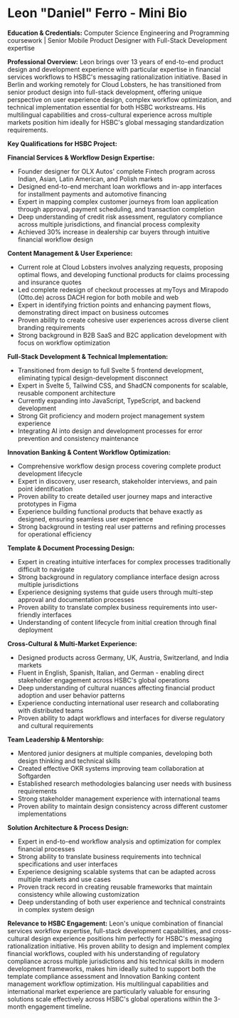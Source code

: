 # Leon "Daniel" Ferro - Mini Bio

**Education & Credentials:**
Computer Science Engineering and Programming coursework | Senior Mobile Product Designer with Full-Stack Development expertise

**Professional Overview:**
Leon brings over 13 years of end-to-end product design and development experience with particular expertise in financial services workflows to HSBC's messaging rationalization initiative. Based in Berlin and working remotely for Cloud Lobsters, he has transitioned from senior product design into full-stack development, offering unique perspective on user experience design, complex workflow optimization, and technical implementation essential for both HSBC workstreams. His multilingual capabilities and cross-cultural experience across multiple markets position him ideally for HSBC's global messaging standardization requirements.

**Key Qualifications for HSBC Project:**

**Financial Services & Workflow Design Expertise:**
- Founder designer for OLX Autos' complete Fintech program across Indian, Asian, Latin American, and Polish markets
- Designed end-to-end merchant loan workflows and in-app interfaces for installment payments and automotive financing
- Expert in mapping complex customer journeys from loan application through approval, payment scheduling, and transaction completion
- Deep understanding of credit risk assessment, regulatory compliance across multiple jurisdictions, and financial process complexity
- Achieved 30% increase in dealership car buyers through intuitive financial workflow design

**Content Management & User Experience:**
- Current role at Cloud Lobsters involves analyzing requests, proposing optimal flows, and developing functional products for claims processing and insurance quotes
- Led complete redesign of checkout processes at myToys and Mirapodo (Otto.de) across DACH region for both mobile and web
- Expert in identifying friction points and enhancing payment flows, demonstrating direct impact on business outcomes
- Proven ability to create cohesive user experiences across diverse client branding requirements
- Strong background in B2B SaaS and B2C application development with focus on workflow optimization

**Full-Stack Development & Technical Implementation:**
- Transitioned from design to full Svelte 5 frontend development, eliminating typical design-development disconnect
- Expert in Svelte 5, Tailwind CSS, and ShadCN components for scalable, reusable component architecture
- Currently expanding into JavaScript, TypeScript, and backend development
- Strong Git proficiency and modern project management system experience
- Integrating AI into design and development processes for error prevention and consistency maintenance

**Innovation Banking & Content Workflow Optimization:**
- Comprehensive workflow design process covering complete product development lifecycle
- Expert in discovery, user research, stakeholder interviews, and pain point identification
- Proven ability to create detailed user journey maps and interactive prototypes in Figma
- Experience building functional products that behave exactly as designed, ensuring seamless user experience
- Strong background in testing real user patterns and refining processes for operational efficiency

**Template & Document Processing Design:**
- Expert in creating intuitive interfaces for complex processes traditionally difficult to navigate
- Strong background in regulatory compliance interface design across multiple jurisdictions
- Experience designing systems that guide users through multi-step approval and documentation processes
- Proven ability to translate complex business requirements into user-friendly interfaces
- Understanding of content lifecycle from initial creation through final deployment

**Cross-Cultural & Multi-Market Experience:**
- Designed products across Germany, UK, Austria, Switzerland, and India markets
- Fluent in English, Spanish, Italian, and German - enabling direct stakeholder engagement across HSBC's global operations
- Deep understanding of cultural nuances affecting financial product adoption and user behavior patterns
- Experience conducting international user research and collaborating with distributed teams
- Proven ability to adapt workflows and interfaces for diverse regulatory and cultural requirements

**Team Leadership & Mentorship:**
- Mentored junior designers at multiple companies, developing both design thinking and technical skills
- Created effective OKR systems improving team collaboration at Softgarden
- Established research methodologies balancing user needs with business requirements
- Strong stakeholder management experience with international teams
- Proven ability to maintain design consistency across different customer implementations

**Solution Architecture & Process Design:**
- Expert in end-to-end workflow analysis and optimization for complex financial processes
- Strong ability to translate business requirements into technical specifications and user interfaces
- Experience designing scalable systems that can be adapted across multiple markets and use cases
- Proven track record in creating reusable frameworks that maintain consistency while allowing customization
- Deep understanding of both user experience and technical constraints in complex system design

**Relevance to HSBC Engagement:**
Leon's unique combination of financial services workflow expertise, full-stack development capabilities, and cross-cultural design experience positions him perfectly for HSBC's messaging rationalization initiative. His proven ability to design and implement complex financial workflows, coupled with his understanding of regulatory compliance across multiple jurisdictions and his technical skills in modern development frameworks, makes him ideally suited to support both the template compliance assessment and Innovation Banking content management workflow optimization. His multilingual capabilities and international market experience are particularly valuable for ensuring solutions scale effectively across HSBC's global operations within the 3-month engagement timeline.
